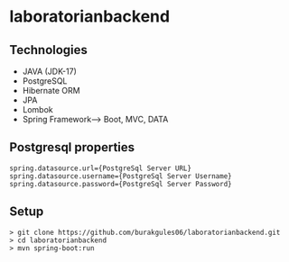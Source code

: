 # laboratorianbackend
## Technologies
- JAVA (JDK-17)
- PostgreSQL
- Hibernate ORM
- JPA
- Lombok
- Spring Framework--> Boot, MVC, DATA

## Postgresql properties

```
spring.datasource.url={PostgreSql Server URL}
spring.datasource.username={PostgreSql Server Username}
spring.datasource.password={PostgreSql Server Password}
```


## Setup
```
> git clone https://github.com/burakgules06/laboratorianbackend.git
> cd laboratorianbackend
> mvn spring-boot:run
